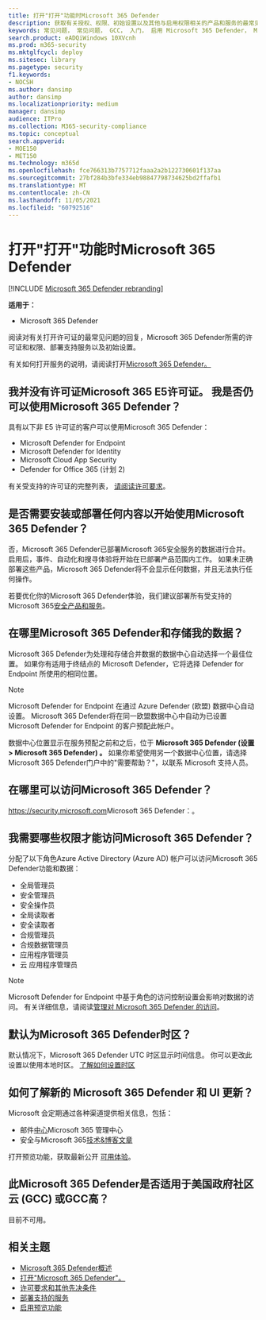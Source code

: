 ```yaml
---
title: 打开"打开"功能时Microsoft 365 Defender
description: 获取有关授权、权限、初始设置以及其他与启用权限相关的产品和服务的最常见Microsoft 365 Defender
keywords: 常见问题， 常见问题， GCC， 入门， 启用 Microsoft 365 Defender， Microsoft 365 Defender， M365， 安全性， 数据位置， 所需权限， 许可证资格， 设置页面
search.product: eADQiWindows 10XVcnh
ms.prod: m365-security
ms.mktglfcycl: deploy
ms.sitesec: library
ms.pagetype: security
f1.keywords:
- NOCSH
ms.author: dansimp
author: dansimp
ms.localizationpriority: medium
manager: dansimp
audience: ITPro
ms.collection: M365-security-compliance
ms.topic: conceptual
search.appverid:
- MOE150
- MET150
ms.technology: m365d
ms.openlocfilehash: fce766313b7757712faaa2a2b122730601f137aa
ms.sourcegitcommit: 27bf284b3bfe334eb98847798734625bd2ffafb1
ms.translationtype: MT
ms.contentlocale: zh-CN
ms.lasthandoff: 11/05/2021
ms.locfileid: "60792516"
---
```

# <a name="frequently-asked-questions-when-turning-on-microsoft-365-defender"></a>打开"打开"功能时Microsoft 365 Defender

[!INCLUDE [Microsoft 365 Defender rebranding](../includes/microsoft-defender.md)]


**适用于：**
- Microsoft 365 Defender

阅读对有关打开许可证的最常见问题的回复，Microsoft 365 Defender所需的许可证[](microsoft-365-defender.md)和权限、部署支持服务以及初始设置。

有关如何打开服务的说明，请阅读打开[Microsoft 365 Defender。](m365d-enable.md)

## <a name="i-dont-have-a-microsoft-365-e5-license-can-i-still-use-microsoft-365-defender"></a>我并没有许可证Microsoft 365 E5许可证。 我是否仍可以使用Microsoft 365 Defender？

具有以下非 E5 许可证的客户可以使用Microsoft 365 Defender：

- Microsoft Defender for Endpoint
- Microsoft Defender for Identity
- Microsoft Cloud App Security
- Defender for Office 365 (计划 2)

有关受支持的许可证的完整列表， [请阅读许可要求](prerequisites.md#licensing-requirements)。

## <a name="do-i-need-to-install-or-deploy-anything-to-start-using-microsoft-365-defender"></a>是否需要安装或部署任何内容以开始使用Microsoft 365 Defender？

否，Microsoft 365 Defender已部署Microsoft 365安全服务的数据进行合并。 启用后，事件、自动化和搜寻体验将开始在已部署产品范围内工作。 如果未正确部署这些产品，Microsoft 365 Defender将不会显示任何数据，并且无法执行任何操作。

若要优化你的Microsoft 365 Defender体验，我们建议部署所有受支持的Microsoft 365[安全产品和服务](deploy-supported-services.md)。 

## <a name="where-does-microsoft-365-defender-process-and-store-my-data"></a>在哪里Microsoft 365 Defender和存储我的数据？

Microsoft 365 Defender为处理和存储合并数据的数据中心自动选择一个最佳位置。 如果你有适用于终结点的 Microsoft Defender，它将选择 Defender for Endpoint 所使用的相同位置。

>[!NOTE]
>Microsoft Defender for Endpoint 在通过 Azure Defender (欧盟) 数据中心自动设置。 Microsoft 365 Defender将在同一欧盟数据中心中自动为已设置 Microsoft Defender for Endpoint 的客户预配此帐户。

数据中心位置显示在服务预配之前和之后，位于 **Microsoft 365 Defender (设置 > Microsoft 365 Defender) 。** 如果你希望使用另一个数据中心位置，请选择Microsoft 365 Defender门户中的"需要帮助？"，以联系 Microsoft 支持人员。

## <a name="where-can-i-access-microsoft-365-defender"></a>在哪里可以访问Microsoft 365 Defender？

<https://security.microsoft.com>Microsoft 365 Defender：。

## <a name="what-permissions-do-i-need-to-access-microsoft-365-defender"></a>我需要哪些权限才能访问Microsoft 365 Defender？

分配了以下角色Azure Active Directory (Azure AD) 帐户可以访问Microsoft 365 Defender功能和数据：

- 全局管理员
- 安全管理员
- 安全操作员
- 全局读取者
- 安全读取者
- 合规管理员
- 合规数据管理员
-  应用程序管理员
- 云 应用程序管理员


> [!NOTE]
> Microsoft Defender for Endpoint 中基于角色的访问控制设置会影响对数据的访问。 有关详细信息，请阅读[管理对 Microsoft 365 Defender 的访问](m365d-permissions.md)。

## <a name="what-time-zone-does-microsoft-365-defender-default-to"></a>默认为Microsoft 365 Defender时区？

默认情况下，Microsoft 365 Defender UTC 时区显示时间信息。 你可以更改此设置以使用本地时区。 [了解如何设置时区](m365d-time-zone.md)

## <a name="how-can-i-learn-about-new-microsoft-365-defender-feature-and-ui-updates"></a>如何了解新的 Microsoft 365 Defender 和 UI 更新？

Microsoft 会定期通过各种渠道提供相关信息，包括：

- 邮件[中心](../../admin/manage/message-center.md)Microsoft 365 管理中心
- 安全与Microsoft 365[技术&博客文章](https://techcommunity.microsoft.com/t5/security-privacy-and-compliance/bg-p/securityprivacycompliance)

打开预览功能，获取最新公开 [可用体验](preview.md)。

## <a name="is-microsoft-365-defender-available-for-us-government-community-cloud-gcc-or-gcc-high"></a>此Microsoft 365 Defender是否适用于美国政府社区云 (GCC) 或GCC高？

目前不可用。

## <a name="related-topics"></a>相关主题

- [Microsoft 365 Defender概述](microsoft-365-defender.md)
- [打开"Microsoft 365 Defender"。](m365d-enable.md)
- [许可要求和其他先决条件](prerequisites.md)
- [部署支持的服务](deploy-supported-services.md)
- [启用预览功能](preview.md)
